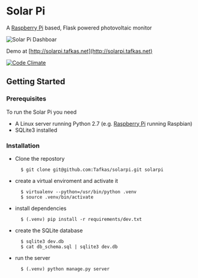 # Solar Pi

A [Raspberry Pi](http://geni.us/K28m) based, Flask powered photovoltaic monitor

![Solar Pi Dashboar](http://i.imgur.com/HLLRQ2f.png)

Demo at [http://solarpi.tafkas.net](http://solarpi.tafkas.net)

[![Code Climate](https://codeclimate.com/github/Tafkas/solarpi/badges/gpa.svg)](https://codeclimate.com/github/Tafkas/solarpi)

## Getting Started

### Prerequisites

To run the Solar Pi you need

- A Linux server running Python 2.7 (e.g. [Raspberry Pi](http://geni.us/K28m) running Raspbian)
- SQLite3 installed

### Installation

- Clone the repostory

        $ git clone git@github.com:Tafkas/solarpi.git solarpi

- create a virtual enviroment and activate it

        $ virtualenv --python=/usr/bin/python .venv
        $ source .venv/bin/activate
        
- install dependencies

        $ (.venv) pip install -r requirements/dev.txt
        
- create the SQLite database

        $ sqlite3 dev.db
        $ cat db_schema.sql | sqlite3 dev.db

- run the server
       
        $ (.venv) python manage.py server         

